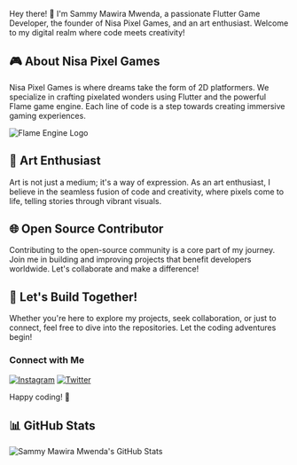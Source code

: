 Hey there! 👋 I'm Sammy Mawira Mwenda, a passionate Flutter Game Developer, the founder of Nisa Pixel Games, and an art enthusiast. Welcome to my digital realm where code meets creativity!

## 🎮 About Nisa Pixel Games
Nisa Pixel Games is where dreams take the form of 2D platformers. We specialize in crafting pixelated wonders using Flutter and the powerful Flame game engine. Each line of code is a step towards creating immersive gaming experiences.

![Flame Engine Logo](https://docs.flame-engine.org/latest/_static/logo_flame.png) 

## 🎨 Art Enthusiast
Art is not just a medium; it's a way of expression. As an art enthusiast, I believe in the seamless fusion of code and creativity, where pixels come to life, telling stories through vibrant visuals.

## 🌐 Open Source Contributor
Contributing to the open-source community is a core part of my journey. Join me in building and improving projects that benefit developers worldwide. Let's collaborate and make a difference!

## 🚀 Let's Build Together!
Whether you're here to explore my projects, seek collaboration, or just to connect, feel free to dive into the repositories. Let the coding adventures begin!

### Connect with Me
[![Instagram](https://cdn-icons-png.flaticon.com/128/3955/3955024.png)](https://www.instagram.com/nisapixelgames/)   [![Twitter](https://cdn-icons-png.flaticon.com/128/5969/5969020.png)](https://twitter.com/nisapixelgames)

Happy coding! 🌟

## 📊 GitHub Stats
![Sammy Mawira Mwenda's GitHub Stats](https://github-readme-stats.vercel.app/api?username=SamMwenda&show_icons=true&theme=radical)

